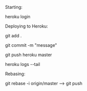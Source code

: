 Starting:

heroku login



Deploying to Heroku:

git add .

git commit -m "message"

git push heroku master

heroku logs --tail



Rebasing:

git rebase -i origin/master --> git push
